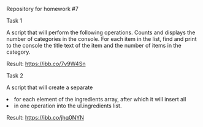 Repository for homework #7

Task 1

A script that will perform the following operations.
Counts and displays the number of categories in the console.
For each item in the list, find and print to the console the title text of the item and the number of items in the category.

Result:
https://ibb.co/7v9W4Sn

Task 2

A script that will create a separate <li> for each element of the ingredients array, after which it will insert all <li> in one operation into the ul.ingredients list.

Result:
https://ibb.co/jhq0NYN
